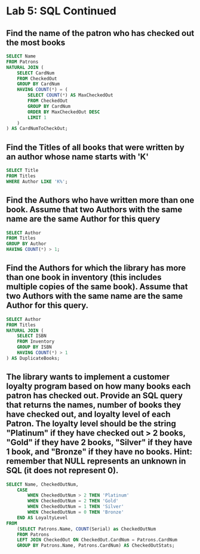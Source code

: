 # Lab 5: SQL Continued

## Find the name of the patron who has checked out the most books

```sql
SELECT Name
FROM Patrons
NATURAL JOIN (
    SELECT CardNum 
    FROM CheckedOut
    GROUP BY CardNum
    HAVING COUNT(*) = (
        SELECT COUNT(*) AS MaxCheckedOut
        FROM CheckedOut
        GROUP BY CardNum
        ORDER BY MaxCheckedOut DESC
        LIMIT 1
    )
) AS CardNumToCheckOut;
```

## Find the Titles of all books that were written by an author whose name starts with 'K'

```sql
SELECT Title
FROM Titles
WHERE Author LIKE 'K%';
```

## Find the Authors who have written more than one book. Assume that two Authors with the same name are the same Author for this query

```sql
SELECT Author
FROM Titles
GROUP BY Author
HAVING COUNT(*) > 1;
```

## Find the Authors for which the library has more than one book in inventory (this includes multiple copies of the same book). Assume that two Authors with the same name are the same Author for this query.

```sql
SELECT Author
FROM Titles
NATURAL JOIN (
    SELECT ISBN
    FROM Inventory
    GROUP BY ISBN
    HAVING COUNT(*) > 1
) AS DuplicateBooks;
```

## The library wants to implement a customer loyalty program based on how many books each patron has checked out. Provide an SQL query that returns the names, number of books they have checked out, and loyalty level of each Patron. The loyalty level should be the string "Platinum" if they have checked out > 2 books, "Gold" if they have 2 books, "Silver" if they have 1 book, and "Bronze" if they have no books. Hint: remember that NULL represents an unknown in SQL (it does not represent 0).

```sql
SELECT Name, CheckedOutNum,
    CASE 
        WHEN CheckedOutNum > 2 THEN 'Platinum'
        WHEN CheckedOutNum = 2 THEN 'Gold'
        WHEN CheckedOutNum = 1 THEN 'Silver'
        WHEN CheckedOutNum = 0 THEN 'Bronze'
    END AS LoyaltyLevel
FROM 
    (SELECT Patrons.Name, COUNT(Serial) as CheckedOutNum 
    FROM Patrons 
    LEFT JOIN CheckedOut ON CheckedOut.CardNum = Patrons.CardNum
    GROUP BY Patrons.Name, Patrons.CardNum) AS CheckedOutStats;
```

